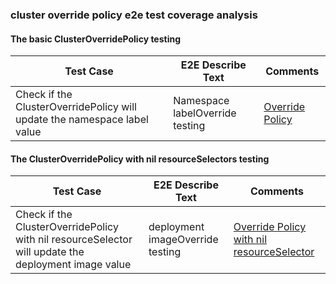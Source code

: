 ### cluster override policy e2e test coverage analysis

#### The basic ClusterOverridePolicy testing
| Test Case                                                                | E2E Describe Text               | Comments                                                                                |
|--------------------------------------------------------------------------|---------------------------------|-----------------------------------------------------------------------------------------|
| Check if the ClusterOverridePolicy will update the namespace label value | Namespace labelOverride testing | [Override Policy](https://karmada.io/zh/docs/next/userguide/scheduling/override-policy) |

#### The ClusterOverridePolicy with nil resourceSelectors testing
| Test Case                                                                                           | E2E Describe Text                | Comments                                                                                                                            |
|-----------------------------------------------------------------------------------------------------|----------------------------------|-------------------------------------------------------------------------------------------------------------------------------------|
| Check if the ClusterOverridePolicy with nil resourceSelector will update the deployment image value | deployment imageOverride testing | [Override Policy with nil resourceSelector](https://karmada.io/zh/docs/next/userguide/scheduling/override-policy#resource-selector) |
